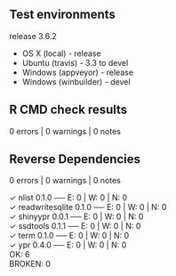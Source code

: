 ## Test environments

release 3.6.2

* OS X (local) - release
* Ubuntu (travis) - 3.3 to devel
* Windows (appveyor) - release
* Windows (winbuilder) - devel

## R CMD check results

0 errors | 0 warnings | 0 notes

## Reverse Dependencies

0 errors | 0 warnings | 0 notes

✓ nlist 0.1.0           ── E: 0     | W: 0     | N: 0    
✓ readwritesqlite 0.1.0 ── E: 0     | W: 0     | N: 0    
✓ shinyypr 0.0.1        ── E: 0     | W: 0     | N: 0    
✓ ssdtools 0.1.1        ── E: 0     | W: 0     | N: 0    
✓ term 0.1.0            ── E: 0     | W: 0     | N: 0    
✓ ypr 0.4.0             ── E: 0     | W: 0     | N: 0    
OK: 6             
BROKEN: 0
